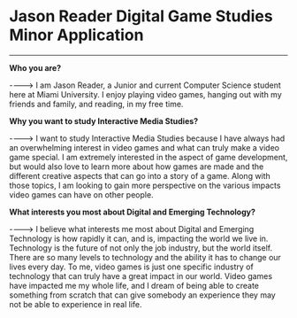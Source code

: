 <html>
<head>
<title>Readerjt Application</title>
<link href="style.css" type="text/css" rel="stylesheet">
</head>

<body>
<div id="main">
<h1> Jason Reader Digital Game Studies Minor Application</h1>
<hr>
<p> <b> Who you are? </b> </p>
<p>----> I am Jason Reader, a Junior and current Computer Science student here at Miami University. I enjoy playing video games,
 hanging out with my friends and family, and reading, in my free time.</p>
<p> <b> Why you want to study Interactive Media Studies? </b> </p>
<p>----> I want to study Interactive Media Studies because I have always had an overwhelming interest in video games and 
what can truly make a video game special. I am extremely interested in the aspect of game development, but would also love to
learn more about how games are made and the different creative aspects that can go into a story of a game. Along with those topics,
I am looking to gain more perspective on the various impacts video games can have on other people.</p>
<p> <b> What interests you most about Digital and Emerging Technology? </b> </p>
<p>----> I believe what interests me most about Digital and Emerging Technology is how rapidly it can, and is, impacting the world we live in. Technology
is the future of not only the job industry, but the world itself. There are so many levels to technology and the ability it has to change our lives every day. To me,
video games is just one specific industry of technology that can truly have a great impact in our world. Video games have impacted me my whole life, and I 
dream of being able to create something from scratch that can give somebody an experience they may not be able to experience in real life.</p>
</div>
</body>
</html>
